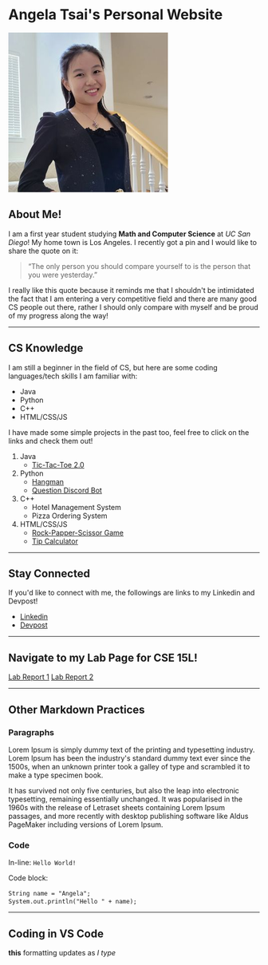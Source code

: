 # Angela Tsai's Personal Website

![Image](Images/me.jpg)

## About Me!

I am a first year student studying **Math and Computer Science** at _UC San Diego_! My home town is Los Angeles. I recently got a pin and I would like to share the quote on it:

> “The only person you should compare yourself to is the person that you were yesterday.”

I really like this quote because it reminds me that I shouldn't be intimidated the fact that I am entering a very competitive field and there are many good CS people out there, rather I should only compare with myself and be proud of my progress along the way!

---

## CS Knowledge

I am still a beginner in the field of CS, but here are some coding languages/tech skills I am familiar with:

- Java
- Python
- C++
- HTML/CSS/JS

I have made some simple projects in the past too, feel free to click on the links and check them out!

1. Java
   - [Tic-Tac-Toe 2.0](https://github.com/angelatsai1214/TicTacToe-2.0)
2. Python
   - [Hangman](https://github.com/angelatsai1214/Hangman.py)
   - [Question Discord Bot](https://github.com/angelatsai1214/Questions-Bot)
3. C++
   - Hotel Management System
   - Pizza Ordering System
4. HTML/CSS/JS
   - [Rock-Papper-Scissor Game](https://github.com/angelatsai1214/Rock-Paper-Scissor-DOM)
   - [Tip Calculator](https://github.com/angelatsai1214/Tip-Calculator-DOM)

---

## Stay Connected

If you'd like to connect with me, the followings are links to my Linkedin and Devpost!

- [Linkedin](https://www.linkedin.com/in/cho-jung-tsai-756150215/)
- [Devpost](https://devpost.com/29317?ref_content=user-portfolio&ref_feature=portfolio&ref_medium=global-nav)

---

## Navigate to my Lab Page for CSE 15L!

[Lab Report 1](https://angelatsai1214.github.io/cse15l-lab-reports/lab-report-1-week-0.html)
[Lab Report 2](https://angelatsai1214.github.io/cse15l-lab-reports/lab-report-2-week-1.html)

---

## Other Markdown Practices

### Paragraphs

Lorem Ipsum is simply dummy text of the printing and typesetting industry. Lorem Ipsum has been the industry's standard dummy text ever since the 1500s, when an unknown printer took a galley of type and scrambled it to make a type specimen book.

It has survived not only five centuries, but also the leap into electronic typesetting, remaining essentially unchanged. It was popularised in the 1960s with the release of Letraset sheets containing Lorem Ipsum passages, and more recently with desktop publishing software like Aldus PageMaker including versions of Lorem Ipsum.

### Code

In-line: `Hello World!`

Code block:

```
String name = "Angela";
System.out.println("Hello " + name);
```

---

## Coding in VS Code

**this** formatting updates as _I type_

